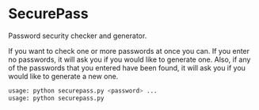 # SecurePass

Password security checker and generator.

If you want to check one or more passwords at once you can. If you enter no passwords, it will ask you if you would like to generate one. Also, if any of the passwords that you entered have been found, it will ask you if you would like to generate a new one.

```bash
usage: python securepass.py <password> ...
usage: python securepass.py
```
